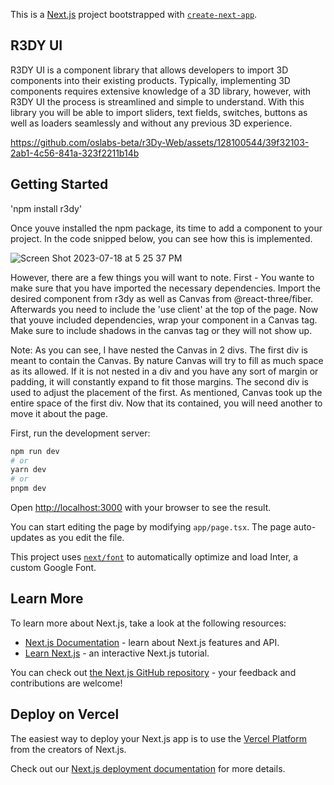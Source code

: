 This is a [Next.js](https://nextjs.org/) project bootstrapped with [`create-next-app`](https://github.com/vercel/next.js/tree/canary/packages/create-next-app).

## R3DY UI 

R3DY UI is a component library that allows developers to import 3D components into their existing products. Typically, implementing 3D components requires extensive knowledge of a 3D library, however, with R3DY UI the process is streamlined and simple to understand. With this library you will be able to import sliders, text fields, switches, buttons as well as loaders seamlessly and without any previous 3D experience. 


https://github.com/oslabs-beta/r3Dy-Web/assets/128100544/39f32103-2ab1-4c56-841a-323f2211b14b


## Getting Started

'npm install r3dy'

Once youve installed the npm package, its time to add a component to your project. In the code snipped below, you can see how this is implemented.


![Screen Shot 2023-07-18 at 5 25 37 PM](https://github.com/oslabs-beta/r3Dy-Web/assets/128100544/b75fbe71-98e2-46e4-aab4-78a30b773027)

However, there are a few things you will want to note. First - You wante to make sure that you have imported the necessary dependencies. Import the desired component from r3dy as well as Canvas from @react-three/fiber. Afterwards you need to include the 'use client' at the top of the page. Now that youve included dependencies, wrap your component in a Canvas tag. Make sure to include shadows in the canvas tag or they will not show up.

  Note: As you can see, I have nested the Canvas in 2 divs. The first div is meant to contain the Canvas. By nature Canvas will try to fill as much space as its allowed. If it is not nested in a div and you have any sort of margin or padding, it will constantly expand to fit those margins. The second div is used to adjust the placement of the first. As mentioned, Canvas took up the entire space of the first div. Now that its contained, you will need another to move it about the page. 

  
First, run the development server:

```bash
npm run dev
# or
yarn dev
# or
pnpm dev
```

Open [http://localhost:3000](http://localhost:3000) with your browser to see the result.

You can start editing the page by modifying `app/page.tsx`. The page auto-updates as you edit the file.

This project uses [`next/font`](https://nextjs.org/docs/basic-features/font-optimization) to automatically optimize and load Inter, a custom Google Font.

## Learn More

To learn more about Next.js, take a look at the following resources:

- [Next.js Documentation](https://nextjs.org/docs) - learn about Next.js features and API.
- [Learn Next.js](https://nextjs.org/learn) - an interactive Next.js tutorial.

You can check out [the Next.js GitHub repository](https://github.com/vercel/next.js/) - your feedback and contributions are welcome!

## Deploy on Vercel

The easiest way to deploy your Next.js app is to use the [Vercel Platform](https://vercel.com/new?utm_medium=default-template&filter=next.js&utm_source=create-next-app&utm_campaign=create-next-app-readme) from the creators of Next.js.

Check out our [Next.js deployment documentation](https://nextjs.org/docs/deployment) for more details.
